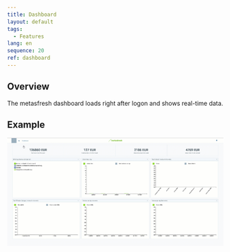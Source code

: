 ```yaml
---
title: Dashboard
layout: default
tags:
  - Features
lang: en
sequence: 20
ref: dashboard
---
```


## Overview
The metasfresh dashboard loads right after logon and shows real-time data.

## Example
![](../DE/assets/dynamicdashboard.gif)
